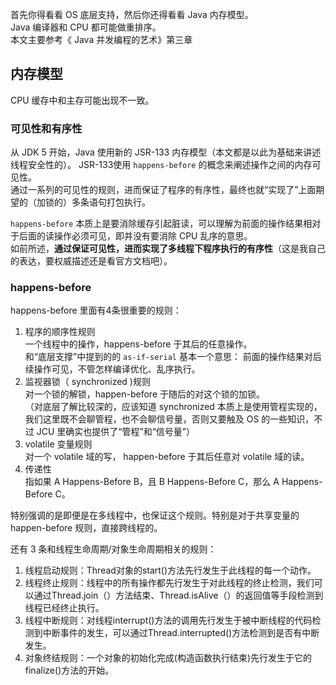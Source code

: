 
首先你得看看 OS 底层支持，然后你还得看看 Java 内存模型。  
Java 编译器和 CPU 都可能做重排序。  
本文主要参考《 Java 并发编程的艺术》第三章

## 内存模型

CPU 缓存中和主存可能出现不一致。  

### 可见性和有序性

从 JDK 5 开始，Java 使用新的 JSR-133 内存模型（本文都是以此为基础来讲述线程安全性的）。 JSR-133使用 `happens-before` 的概念来阐述操作之间的内存可见性。  
通过一系列的可见性的规则，进而保证了程序的有序性，最终也就“实现了”上面期望的（加锁的）多条语句打包执行。  

`happens-before` 本质上是要消除缓存引起脏读，可以理解为前面的操作结果相对于后面的读操作必须可见，即并没有要消除 CPU 乱序的意思。  
如前所述，**通过保证可见性，进而实现了多线程下程序执行的有序性**（这是我自己的表达，要权威描述还是看官方文档吧）。  

### happens-before

happens-before 里面有4条很重要的规则：

1. 程序的顺序性规则  
  一个线程中的操作，happens-before 于其后的任意操作。  
  和“底层支撑”中提到的的 `as-if-serial` 基本一个意思： 前面的操作结果对后续操作可见，不管怎样编译优化、乱序执行。  
2. 监视器锁（ synchronized )规则  
  对一个锁的解锁，happen-before 于随后的对这个锁的加锁。  
  （对底层了解比较深的，应该知道 synchronized 本质上是使用管程实现的，我们这里既不会聊管程，也不会聊信号量，否则又要触及 OS 的一些知识，不过 JCU 里确实也提供了“管程”和“信号量”）  
3. volatile 变量规则  
  对一个 volatile 域的写， happen-before 于其后任意对 volatile 域的读。  
4. 传递性  
  指如果 A Happens-Before B，且 B Happens-Before C，那么 A Happens-Before C。  

特别强调的是即便是在多线程中，也保证这个规则。特别是对于共享变量的 happen-before 规则，直接跨线程的。  

还有 3 条和线程生命周期/对象生命周期相关的规则：

1. 线程启动规则：Thread对象的start()方法先行发生于此线程的每一个动作。
2. 线程终止规则：线程中的所有操作都先行发生于对此线程的终止检测，我们可以通过Thread.join（）方法结束、Thread.isAlive（）的返回值等手段检测到线程已经终止执行。
3. 线程中断规则：对线程interrupt()方法的调用先行发生于被中断线程的代码检测到中断事件的发生，可以通过Thread.interrupted()方法检测到是否有中断发生。  
4. 对象终结规则：一个对象的初始化完成(构造函数执行结束)先行发生于它的finalize()方法的开始。  
